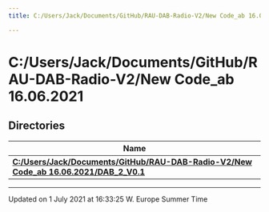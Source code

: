 ```yaml
---
title: C:/Users/Jack/Documents/GitHub/RAU-DAB-Radio-V2/New Code_ab 16.06.2021

---
```


# C:/Users/Jack/Documents/GitHub/RAU-DAB-Radio-V2/New Code_ab 16.06.2021

## Directories

| Name           |
| -------------- |
| **[C:/Users/Jack/Documents/GitHub/RAU-DAB-Radio-V2/New Code_ab 16.06.2021/DAB_2_V0.1](/Files/dir_1f5357a0bae416d582bf389114232e5f/#dir-c:/users/jack/documents/github/rau-dab-radio-v2/new-code_ab-16.06.2021/dab_2_v0.1)**  |






-------------------------------

Updated on  1 July 2021 at 16:33:25 W. Europe Summer Time
